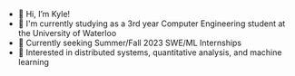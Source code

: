 - 👋 Hi, I’m Kyle!
- 🏫 I'm currently studying as a 3rd year Computer Engineering student at the University of Waterloo
- 👀 Currently seeking Summer/Fall 2023 SWE/ML Internships
- 🌱 Interested in distributed systems, quantitative analysis, and machine learning

<!---
k297lee/k297lee is a ✨ special ✨ repository because its `README.md` (this file) appears on your GitHub profile.
You can click the Preview link to take a look at your changes.
--->

